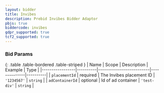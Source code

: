 ```yaml
---
layout: bidder
title: Invibes
description: Prebid Invibes Bidder Adaptor
pbjs: true
biddercode: invibes
gdpr_supported: true
tcf2_supported: true
---
```


### Bid Params

{: .table .table-bordered .table-striped }
| Name            | Scope    | Description              | Example      | Type     |
|-----------------|----------|--------------------------|--------------|----------|
| `placementId`   | required | The Invibes placement ID | `'1234567'`  | `string` |
| `adContainerId` | optional | Id of ad container       | `'test-div'` | `string` |
